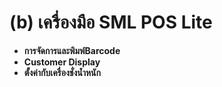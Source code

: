 # (b)	เครื่องมือ SML POS Lite

  * **การจัดการและพิมพ์Barcode**
  * **Customer Display**
  * **ตั้งค่ากับเครื่องชั่งน้ำหนัก**



